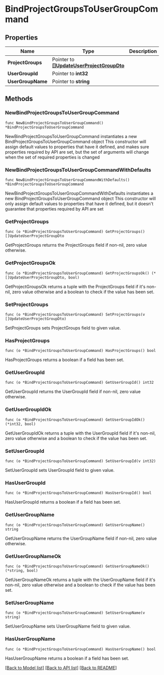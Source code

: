 # BindProjectGroupsToUserGroupCommand

## Properties

Name | Type | Description | Notes
------------ | ------------- | ------------- | -------------
**ProjectGroups** | Pointer to [**[]UpdateUserProjectGroupDto**](UpdateUserProjectGroupDto.md) |  | [optional] 
**UserGroupId** | Pointer to **int32** |  | [optional] 
**UserGroupName** | Pointer to **string** |  | [optional] 

## Methods

### NewBindProjectGroupsToUserGroupCommand

`func NewBindProjectGroupsToUserGroupCommand() *BindProjectGroupsToUserGroupCommand`

NewBindProjectGroupsToUserGroupCommand instantiates a new BindProjectGroupsToUserGroupCommand object
This constructor will assign default values to properties that have it defined,
and makes sure properties required by API are set, but the set of arguments
will change when the set of required properties is changed

### NewBindProjectGroupsToUserGroupCommandWithDefaults

`func NewBindProjectGroupsToUserGroupCommandWithDefaults() *BindProjectGroupsToUserGroupCommand`

NewBindProjectGroupsToUserGroupCommandWithDefaults instantiates a new BindProjectGroupsToUserGroupCommand object
This constructor will only assign default values to properties that have it defined,
but it doesn't guarantee that properties required by API are set

### GetProjectGroups

`func (o *BindProjectGroupsToUserGroupCommand) GetProjectGroups() []UpdateUserProjectGroupDto`

GetProjectGroups returns the ProjectGroups field if non-nil, zero value otherwise.

### GetProjectGroupsOk

`func (o *BindProjectGroupsToUserGroupCommand) GetProjectGroupsOk() (*[]UpdateUserProjectGroupDto, bool)`

GetProjectGroupsOk returns a tuple with the ProjectGroups field if it's non-nil, zero value otherwise
and a boolean to check if the value has been set.

### SetProjectGroups

`func (o *BindProjectGroupsToUserGroupCommand) SetProjectGroups(v []UpdateUserProjectGroupDto)`

SetProjectGroups sets ProjectGroups field to given value.

### HasProjectGroups

`func (o *BindProjectGroupsToUserGroupCommand) HasProjectGroups() bool`

HasProjectGroups returns a boolean if a field has been set.

### GetUserGroupId

`func (o *BindProjectGroupsToUserGroupCommand) GetUserGroupId() int32`

GetUserGroupId returns the UserGroupId field if non-nil, zero value otherwise.

### GetUserGroupIdOk

`func (o *BindProjectGroupsToUserGroupCommand) GetUserGroupIdOk() (*int32, bool)`

GetUserGroupIdOk returns a tuple with the UserGroupId field if it's non-nil, zero value otherwise
and a boolean to check if the value has been set.

### SetUserGroupId

`func (o *BindProjectGroupsToUserGroupCommand) SetUserGroupId(v int32)`

SetUserGroupId sets UserGroupId field to given value.

### HasUserGroupId

`func (o *BindProjectGroupsToUserGroupCommand) HasUserGroupId() bool`

HasUserGroupId returns a boolean if a field has been set.

### GetUserGroupName

`func (o *BindProjectGroupsToUserGroupCommand) GetUserGroupName() string`

GetUserGroupName returns the UserGroupName field if non-nil, zero value otherwise.

### GetUserGroupNameOk

`func (o *BindProjectGroupsToUserGroupCommand) GetUserGroupNameOk() (*string, bool)`

GetUserGroupNameOk returns a tuple with the UserGroupName field if it's non-nil, zero value otherwise
and a boolean to check if the value has been set.

### SetUserGroupName

`func (o *BindProjectGroupsToUserGroupCommand) SetUserGroupName(v string)`

SetUserGroupName sets UserGroupName field to given value.

### HasUserGroupName

`func (o *BindProjectGroupsToUserGroupCommand) HasUserGroupName() bool`

HasUserGroupName returns a boolean if a field has been set.


[[Back to Model list]](../README.md#documentation-for-models) [[Back to API list]](../README.md#documentation-for-api-endpoints) [[Back to README]](../README.md)


